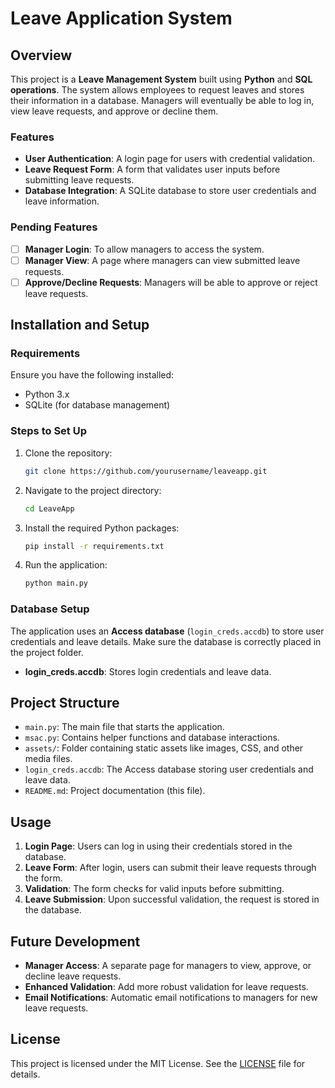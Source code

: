 
# Leave Application System

## Overview

This project is a **Leave Management System** built using **Python** and **SQL operations**. The system allows employees to request leaves and stores their information in a database. Managers will eventually be able to log in, view leave requests, and approve or decline them. 

### Features

- **User Authentication**: A login page for users with credential validation.
- **Leave Request Form**: A form that validates user inputs before submitting leave requests.
- **Database Integration**: A SQLite database to store user credentials and leave information.

### Pending Features

- [ ] **Manager Login**: To allow managers to access the system.
- [ ] **Manager View**: A page where managers can view submitted leave requests.
- [ ] **Approve/Decline Requests**: Managers will be able to approve or reject leave requests.

## Installation and Setup

### Requirements

Ensure you have the following installed:

- Python 3.x
- SQLite (for database management)

### Steps to Set Up

1. Clone the repository:
   ```bash
   git clone https://github.com/yourusername/leaveapp.git
   ```
2. Navigate to the project directory:
   ```bash
   cd LeaveApp
   ```
3. Install the required Python packages:
   ```bash
   pip install -r requirements.txt
   ```
4. Run the application:
   ```bash
   python main.py
   ```

### Database Setup

The application uses an **Access database** (`login_creds.accdb`) to store user credentials and leave details. Make sure the database is correctly placed in the project folder.

- **login_creds.accdb**: Stores login credentials and leave data.

## Project Structure

- `main.py`: The main file that starts the application.
- `msac.py`: Contains helper functions and database interactions.
- `assets/`: Folder containing static assets like images, CSS, and other media files.
- `login_creds.accdb`: The Access database storing user credentials and leave data.
- `README.md`: Project documentation (this file).

## Usage

1. **Login Page**: Users can log in using their credentials stored in the database.
2. **Leave Form**: After login, users can submit their leave requests through the form.
3. **Validation**: The form checks for valid inputs before submitting.
4. **Leave Submission**: Upon successful validation, the request is stored in the database.

## Future Development

- **Manager Access**: A separate page for managers to view, approve, or decline leave requests.
- **Enhanced Validation**: Add more robust validation for leave requests.
- **Email Notifications**: Automatic email notifications to managers for new leave requests.

## License

This project is licensed under the MIT License. See the [LICENSE](LICENSE) file for details.
